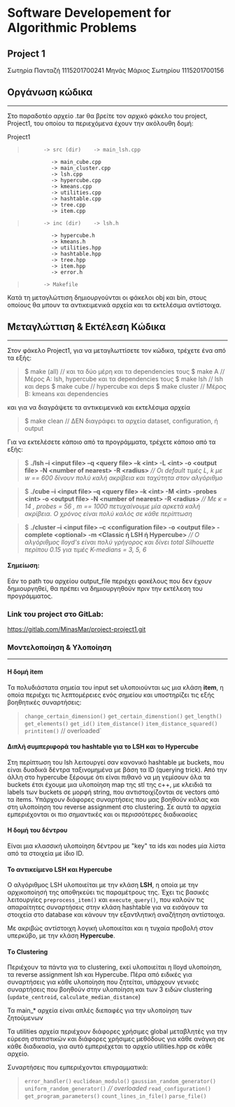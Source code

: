 # Software Developement for Algorithmic Problems 
## Project 1 


Σωτηρία Πανταζή 1115201700241
Μηνάς Μάριος Σωτηρίου 1115201700156


## Οργάνωση κώδικα
-----------------------------------
Στο παραδοτέο αρχείο .tar θα βρείτε τον αρχικό φάκελο του project, Project1, του οποίου τα περιεχόμενα έχουν την ακόλουθη δομή:


Project1   
>			-> src (dir)	-> main_lsh.cpp
				  -> main_cube.cpp
				  -> main_cluster.cpp
				  -> lsh.cpp
				  -> hypercube.cpp
				  -> kmeans.cpp
				  -> utilities.cpp
				  -> hashtable.cpp
				  -> tree.cpp
				  -> item.cpp

>			-> inc (dir)    -> lsh.h
				  -> hypercube.h
				  -> kmeans.h
				  -> utilities.hpp
				  -> hashtable.hpp
				  -> tree.hpp
				  -> item.hpp
				  -> error.h
 >           -> Makefile

Κατά τη μεταγλώττιση δημιουργούνται οι φάκελοι obj και bin, στους οποίους θα μπουν τα αντικειμενικά αρχεία και τα εκτελέσιμα αντίστοιχα.


## Μεταγλώττιση & Εκτέλεση Κώδικα
-----------------------------------
Στον φάκελο Project1, για να μεταγλωττίσετε τον κώδικα, τρέχετε ένα από τα εξής:

> \$ make (all)		// και τα δύο μέρη και τα dependencies τους
> \$ make A			// Μέρος Α: lsh, hypercube και τα dependencies τους
> \$ make lsh		// lsh και deps
> \$ make cube		// hypercube και deps
> \$ make cluster	// Μέρος Β: kmeans και  dependencies


και για να διαγράψετε τα αντικειμενικά και εκτελέσιμα αρχεία

> $ make clean		// ΔΕΝ διαγράφει τα αρχεία dataset, configuration, ή output


Για να εκτελέσετε κάποιο από τα προγράμματα, τρέχετε κάποιο από τα εξής:

> $ **./lsh –i \<input file> –q \<query file> –k \<int> -L \<int> -ο \<output file> -Ν \<number of nearest> -R \<radius>** *// Οι default τιμές L, k με w == 600 δίνουν πολύ καλή ακρίβεια και ταχύτητα στον αλγόριθμο*

> $ **./cube –i \<input file> –q \<query file> –k \<int> -M \<int> -probes \<int> -ο \<output file> -Ν \<number of nearest> -R \<radius>**  *// Με κ = 14 , probes = 56 , m == 1000 πετυχαίνουμε μία αρκετά καλή ακρίβεια. Ο χρόνος είναι πολύ καλός σε κάθε περίπτωση*



> $ **./cluster –i \<input file> –c \<configuration file> -o \<output file> -complete \<optional> -m \<Classic ή LSH ή Hypercube>** *// Ο αλγόριθμος lloyd's είναι πολύ γρήγορος και δίνει total Silhouette περίπου 0.15 για τιμές K-medians = 3, 5, 6*

#### Σημείωση:
Εάν το path του αρχείου output_file περιέχει φακέλους που δεν έχουν δημιουργηθεί, θα πρέπει να δημιουργηθούν πριν την εκτέλεση του προγράμματος.


### Link του project στο GitLab:
https://gitlab.com/MinasMar/project-project1.git


### Μοντελοποίηση & Υλοποίηση
-----------------------------------

#### Η δομή item
Τα πολυδιάστατα σημεία του input set υλοποιούνται ως μια κλάση **item**, η οποία περιέχει τις λεπτομέρειες ενός σημείου και υποστηρίζει τις εξής βοηθητικές συναρτήσεις:
>`change_certain_dimension()`
`get_certain_dimenstion()`
`get_length()`
`get_elements()`
`get_id()`
`item_distance()`
`item_distance_squared()`
`printitem()` // overloaded`


#### Διπλή συμπεριφορά του hashtable για το LSH και το Hypercube
Στη περίπτωση του lsh λειτουργεί σαν κανονικό hashtable με buckets, που είναι δυαδικά δέντρα ταξινομημένα με βάση τα ID (querying trick). Από την άλλη στο hypercube ξέρουμε ότι είναι πιθανό να μη γεμίσουν όλα τα buckets έτσι έχουμε μια υλοποίηση map της stl της c++, με κλειδιά τα labels των buckets σε μορφή string, που αντιστοιχίζονται σε vectors από τα items.
Υπάρχουν διάφορες συναρτήσεις που μας βοηθούν κιόλας και στη υλοποίηση του reverse assignment στο clustering. Σε αυτά τα αρχεία εμπεριέχονται οι πιο σημαντικές και οι περισσότερες διαδικασίες 


#### Η δομή του δέντρου
Είναι μια κλασσική υλοποίηση δέντρου με "key" τα ids και nodes μία λίστα από τα στοιχεία με ίδιο ID.


#### Το αντικείμενο LSH και Hypercube
Ο αλγόριθμος LSH υλοποιείται με την κλάση **LSH**, η οποία με την αρχικοποίησή της αποθηκεύει τις παραμέτρους της. Έχει τις βασικές λειτουργίες `preprocess_item()` και `execute_query()`, που καλούν τις απαραίτητες συναρτήσεις στην κλάση hashtable για να εισάγουν τα στοιχεία στο database και κάνουν την εξαντλητική αναζήτηση αντίστοιχα.

Με ακριβώς αντίστοιχη λογική υλοποιείται και η τυχαία προβολή στον υπερκύβο, με την κλάση **Hypercube**.



#### Tο Clustering
Περιέχουν τα πάντα για το clustering, εκεί υλοποιείται η lloyd υλοποίηση, τα reverse assignment lsh και Hypercube.
Πέρα από ειδικές για συναρτήσεις για κάθε υλοποίηση που ζητείται, υπάρχουν γενικές συναρτήσεις που βοηθούν στην υλοποίηση και των 3 ειδών clustering (`update_centroid`, `calculate_median_distance`)

Τα main_* αρχεία είναι απλές διεπαφές για την υλοποίηση των ζητούμενων


Τα utilities αρχεία περιέχουν διάφορες χρήσιμες global μεταβλητές για την εύρεση στατιστικών και διάφορες χρήσιμες μεθόδους για κάθε ανάγκη σε κάθε διαδικασία, για αυτό εμπεριέχεται το αρχείο utilities.hpp σε κάθε αρχείο.

Συναρτήσεις που εμπεριέχονται επιγραμματικά:

> `error_handler()`
`euclidean_modulo()`
`gaussian_random_generator()`
`uniform_random_generator()` *// overloaded*
`read_configuration()` 
`get_program_parameters()`
`count_lines_in_file()`
`parse_file()`
